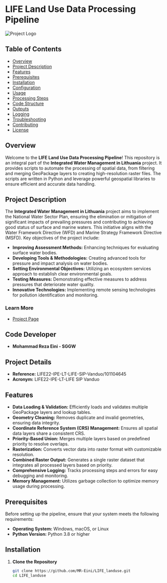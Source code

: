 # LIFE Land Use Data Processing Pipeline

![Project Logo](https://webgate.ec.europa.eu/life/publicWebsite/assets/life/images/logoLife.png)

## Table of Contents
- [Overview](#overview)
- [Project Description](#project-description)
- [Features](#features)
- [Prerequisites](#prerequisites)
- [Installation](#installation)
- [Configuration](#configuration)
- [Usage](#usage)
- [Processing Steps](#processing-steps)
- [Code Structure](#code-structure)
- [Outputs](#outputs)
- [Logging](#logging)
- [Troubleshooting](#troubleshooting)
- [Contributing](#contributing)
- [License](#license)

## Overview

Welcome to the **LIFE Land Use Data Processing Pipeline**! This repository is an integral part of the **Integrated Water Management in Lithuania** project. It provides scripts to automate the processing of spatial data, from filtering and merging GeoPackage layers to creating high-resolution raster files. The scripts are written in Python and leverage powerful geospatial libraries to ensure efficient and accurate data handling.

## Project Description

The **Integrated Water Management in Lithuania** project aims to implement the National Water Sector Plan, ensuring the elimination or mitigation of significant impacts of prevailing pressures and contributing to achieving good status of surface and marine waters. This initiative aligns with the Water Framework Directive (WFD) and Marine Strategy Framework Directive (MSFD). Key objectives of the project include:

- **Improving Assessment Methods:** Enhancing techniques for evaluating surface water bodies.
- **Developing Tools & Methodologies:** Creating advanced tools for pressure and impact analysis on water bodies.
- **Setting Environmental Objectives:** Utilizing an ecosystem services approach to establish clear environmental goals.
- **Testing Measures:** Demonstrating effective measures to address pressures that deteriorate water quality.
- **Innovative Technologies:** Implementing remote sensing technologies for pollution identification and monitoring.

### Learn More

- [Project Page](https://webgate.ec.europa.eu/life/publicWebsite/project/LIFE22-IPE-LT-LIFE-SIP-Vanduo-101104645/integrated-water-management-in-lithuania)

## Code Developer

- **Mohammad Reza Eini - SGGW**

## Project Details

- **Reference:** LIFE22-IPE-LT-LIFE-SIP-Vanduo/101104645
- **Acronym:** LIFE22-IPE-LT-LIFE SIP Vanduo

## Features

- **Data Loading & Validation:** Efficiently loads and validates multiple GeoPackage layers and lookup tables.
- **Geometry Cleaning:** Removes duplicate and invalid geometries, ensuring data integrity.
- **Coordinate Reference System (CRS) Management:** Ensures all spatial data layers share a consistent CRS.
- **Priority-Based Union:** Merges multiple layers based on predefined priority to resolve overlaps.
- **Rasterization:** Converts vector data into raster format with customizable resolution.
- **Combined Raster Output:** Generates a single raster dataset that integrates all processed layers based on priority.
- **Comprehensive Logging:** Tracks processing steps and errors for easy debugging and monitoring.
- **Memory Management:** Utilizes garbage collection to optimize memory usage during processing.

## Prerequisites

Before setting up the pipeline, ensure that your system meets the following requirements:

- **Operating System:** Windows, macOS, or Linux
- **Python Version:** Python 3.8 or higher

## Installation

1. **Clone the Repository**
   
   ```bash
   git clone https://github.com/MR-Eini/LIFE_landuse.git
   cd LIFE_landuse
